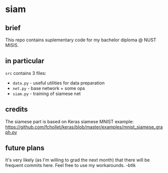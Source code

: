 # siam

## brief

This repo contains suplementary code for my bachelor diploma @ NUST MISIS.

## in particular

`src` contains 3 files:
- `data.py` - useful utilities for data preparation
- `net.py` - base network + some ops
- `siam.py` - training of siamese net

## credits

The siamese part is based on Keras siamese MNIST example:
https://github.com/fchollet/keras/blob/master/examples/mnist_siamese_graph.py

## future plans

It's very likely (as I'm willing to grad the next month) that there will be frequent commits here.
Feel free to use my workarounds. -btlk